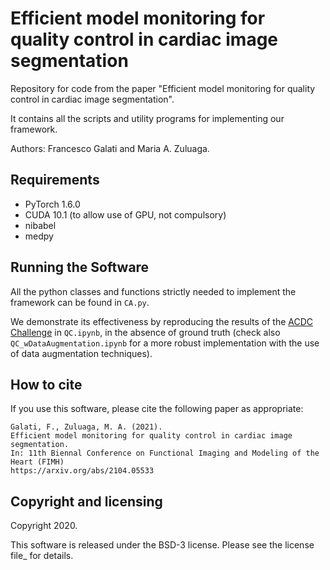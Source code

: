 # Efficient model monitoring for quality control in cardiac image segmentation

Repository for code from the paper "Efficient model monitoring for quality control in cardiac image segmentation". 

It contains all the scripts and utility programs for implementing our framework.

Authors: Francesco Galati and Maria A. Zuluaga.

## Requirements
 * PyTorch 1.6.0
 * CUDA 10.1 (to allow use of GPU, not compulsory)
 * nibabel 
 * medpy

## Running the Software

All the python classes and functions strictly needed to implement the framework can be found in `CA.py`.

We demonstrate its effectiveness by reproducing the results of the [ACDC Challenge] in `QC.ipynb`, in the absence of ground truth (check also `QC_wDataAugmentation.ipynb` for a more robust implementation with the use of data augmentation techniques).

## How to cite

If you use this software, please cite the following paper as appropriate:

    Galati, F., Zuluaga, M. A. (2021).
    Efficient model monitoring for quality control in cardiac image segmentation.
    In: 11th Biennal Conference on Functional Imaging and Modeling of the Heart (FIMH)
    https://arxiv.org/abs/2104.05533

## Copyright and licensing

Copyright 2020.

This software is released under the BSD-3 license. Please see the license file_ for details.

[ACDC Challenge]: https://www.creatis.insa-lyon.fr/Challenge/acdc
